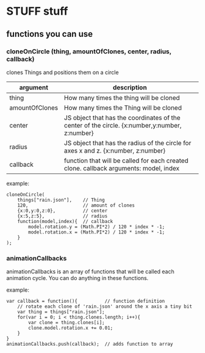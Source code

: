 STUFF stuff
===========

functions you can use
---------------------

### cloneOnCircle (thing, amountOfClones, center, radius, callback) ###

clones Things and positions them on a circle

| argument       	| description                                                                                   	|
|----------------	|-----------------------------------------------------------------------------------------------	|
| thing          	| How many times the thing will be cloned                                                       	|
| amountOfClones 	| How many times the Thing will be cloned                                                       	|
| center         	| JS object that has the coordinates of the center of the circle. {x:number,y:number, z:number} 	|
| radius         	| JS object that has the radius of the circle for axes x and z. {x:number, z:number}            	|
| callback       	| function that will be called for each created clone. callback arguments: model, index         	|

example:
~~~
cloneOnCircle(
	things["rain.json"],	// Thing
	120,					// amount of clones
	{x:0,y:0,z:0},			// center
	{x:5,z:5},				// radius
	function(model,index){	// callback
	    model.rotation.y = (Math.PI*2) / 120 * index * -1;
	    model.rotation.x = (Math.PI*2) / 120 * index * -1;
	}
);
~~~


### animationCallbacks ###

animationCallbacks is an array of functions that will be called
each animation cycle. You can do anything in these functions.

example:
~~~
var callback = function(){			// function definition
	// rotate each clone of 'rain.json' around the x axis a tiny bit
    var thing = things["rain.json"];
    for(var i = 0; i < thing.clones.length; i++){
        var clone = thing.clones[i];
        clone.model.rotation.x += 0.01;
    }
}
animationCallbacks.push(callback);	// adds function to array
~~~

